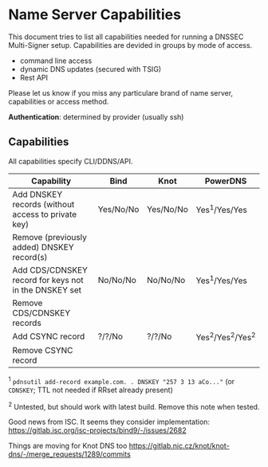 # Name Server Capabilities

This document tries to list all capabilities needed for running a DNSSEC Multi-Signer setup.
Capabilities are devided in groups by mode of access.

- command line access
- dynamic DNS updates (secured with TSIG)
- Rest API

Please let us know if you miss any particulare brand of name server, capabilities or access method.

**Authentication**: determined by provider (usually ssh)

## Capabilities

All capabilities specify CLI/DDNS/API.

Capability | Bind | Knot | PowerDNS
---------- | ---- | ---- | --------
Add DNSKEY records (without access to private key) | Yes/No/No | Yes/No/No | Yes<sup>1</sup>/Yes/Yes
Remove (previously added) DNSKEY record(s) | | |
Add CDS/CDNSKEY record for keys not in the DNSKEY set | No/No/No| No/No/No | Yes<sup>1</sup>/Yes/Yes
Remove CDS/CDNSKEY records | | |
Add CSYNC record | ?/?/No | ?/?/No | Yes<sup>2</sup>/Yes<sup>2</sup>/Yes<sup>2</sup>
Remove CSYNC record | | |

<sup>1</sup> `pdnsutil add-record example.com. . DNSKEY "257 3 13 aCo..."` (or `CDNSKEY`; TTL not needed if RRset already present)

<sup>2</sup> Untested, but should work with latest build. Remove this note when tested.

Good news from ISC. It seems they consider implementation: https://gitlab.isc.org/isc-projects/bind9/-/issues/2682

Things are moving for Knot DNS too https://gitlab.nic.cz/knot/knot-dns/-/merge_requests/1289/commits
